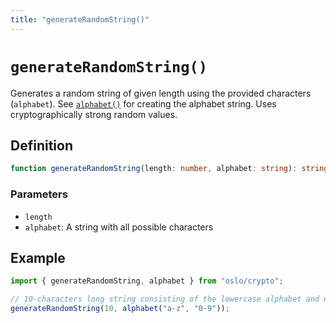 ```yaml
---
title: "generateRandomString()"
---
```


# `generateRandomString()`

Generates a random string of given length using the provided characters (`alphabet`). See [`alphabet()`](/reference/crypto/alphabet) for creating the alphabet string. Uses cryptographically strong random values.

## Definition

```ts
function generateRandomString(length: number, alphabet: string): string;
```

### Parameters

- `length`
- `alphabet`: A string with all possible characters

## Example

```ts
import { generateRandomString, alphabet } from "oslo/crypto";

// 10-characters long string consisting of the lowercase alphabet and numbers
generateRandomString(10, alphabet("a-z", "0-9"));
```
